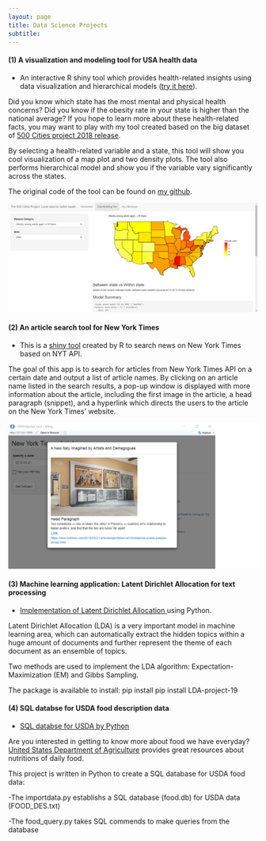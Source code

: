 ```yaml
---
layout: page
title: Data Science Projects
subtitle: 
---
```

#### (1) A visualization and modeling tool for USA health data

- An interactive R shiny tool which provides health-related insights using data visualization and hierarchical models ([try it here](https://mingjiezhao.shinyapps.io/500_cities_app/)). 

Did you know which state has the most mental and physical health concerns? Did you know if the obesity rate in your state is higher than the national average? If you hope to learn more about these health-related facts, you may want to play with my tool created based on the big dataset of [500 Cities project 2018 release](https://catalog.data.gov/dataset/500-cities-local-data-for-better-health-2018-release). 

By selecting a health-related variable and a state, this tool will show you cool visualization of a map plot and two density plots. The tool also performs hierarchical model and show you if the variable vary significantly across the states.

The original code of the tool can be found on [my github](https://github.com/mingjiezhao/500_cities_for_better_health).

![shiny tool](img/health_data_img.png)

#### (2) An article search tool for New York Times

- This is a [shiny tool](https://github.com/mingjiezhao/nyt_api_tool) created by R to search news on New York Times based on NYT API. 

The goal of this app is to search for articles from New York Times API on a certain date and output a list of article names. By clicking on an article name listed in the search results, a pop-up window is displayed with more information about the article, including the first image in the article, a head paragraph (snippet), and a hyperlink which directs the users to the article on the New York Times' website.

![shiny tool](img/pic.png)


#### (3) Machine learning application: Latent Dirichlet Allocation for text processing

- [Implementation of Latent Dirichlet Allocation ](https://github.com/mingjiezhao/Latent-Dirichlet-Allocation) using Python. 

Latent Dirichlet Allocation (LDA) is a very important model in machine learning area, which can automatically extract the hidden topics within a huge amount of documents and further represent the theme of each document as an ensemble of topics.

Two methods are used to implement the LDA algorithm: Expectation-Maximization (EM) and Gibbs Sampling.

The package is available to install: pip install pip install LDA-project-19

#### (4) SQL databse for USDA food description data

- [SQL databse for USDA by Python](https://github.com/mingjiezhao/USDA_database) 

Are you interested in getting to know more about food we have everyday? [United States Department of Agriculture](https://www.ars.usda.gov/northeast-area/beltsville-md-bhnrc/beltsville-human-nutrition-research-center/nutrient-data-laboratory/docs/usda-national-nutrient-database-for-standard-reference/) provides great resources about nutritions of daily food.

This project is written in Python to create a SQL database for USDA food data:

-The importdata.py establishs a SQL database (food.db) for USDA data (FOOD_DES.txt)

-The food_query.py takes SQL commends to make queries from the database
